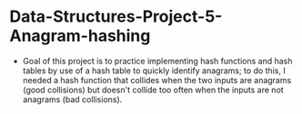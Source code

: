 # Data-Structures-Project-5-Anagram-hashing
- Goal of this project is to practice implementing hash functions and hash tables by use of a hash table to quickly identify anagrams; 
to do this, I needed a hash function that collides when the two inputs are anagrams (good collisions) but doesn't collide too often when the inputs 
are not anagrams (bad collisions). 
